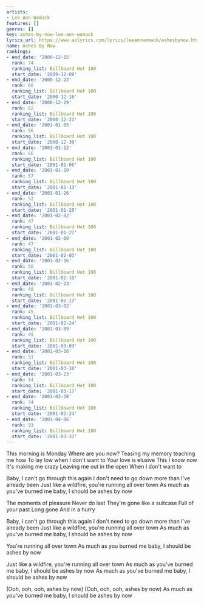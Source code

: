```yaml
---
artists:
- Lee Ann Womack
features: []
genres: []
key: ashes-by-now-lee-ann-womack
lyrics_url: https://www.azlyrics.com/lyrics/leeannwomack/ashesbynow.html
name: Ashes By Now
rankings:
- end_date: '2000-12-15'
  rank: 74
  ranking_list: Billboard Hot 100
  start_date: '2000-12-09'
- end_date: '2000-12-22'
  rank: 66
  ranking_list: Billboard Hot 100
  start_date: '2000-12-16'
- end_date: '2000-12-29'
  rank: 62
  ranking_list: Billboard Hot 100
  start_date: '2000-12-23'
- end_date: '2001-01-05'
  rank: 56
  ranking_list: Billboard Hot 100
  start_date: '2000-12-30'
- end_date: '2001-01-12'
  rank: 66
  ranking_list: Billboard Hot 100
  start_date: '2001-01-06'
- end_date: '2001-01-19'
  rank: 57
  ranking_list: Billboard Hot 100
  start_date: '2001-01-13'
- end_date: '2001-01-26'
  rank: 52
  ranking_list: Billboard Hot 100
  start_date: '2001-01-20'
- end_date: '2001-02-02'
  rank: 47
  ranking_list: Billboard Hot 100
  start_date: '2001-01-27'
- end_date: '2001-02-09'
  rank: 47
  ranking_list: Billboard Hot 100
  start_date: '2001-02-03'
- end_date: '2001-02-16'
  rank: 50
  ranking_list: Billboard Hot 100
  start_date: '2001-02-10'
- end_date: '2001-02-23'
  rank: 48
  ranking_list: Billboard Hot 100
  start_date: '2001-02-17'
- end_date: '2001-03-02'
  rank: 45
  ranking_list: Billboard Hot 100
  start_date: '2001-02-24'
- end_date: '2001-03-09'
  rank: 45
  ranking_list: Billboard Hot 100
  start_date: '2001-03-03'
- end_date: '2001-03-16'
  rank: 51
  ranking_list: Billboard Hot 100
  start_date: '2001-03-10'
- end_date: '2001-03-23'
  rank: 54
  ranking_list: Billboard Hot 100
  start_date: '2001-03-17'
- end_date: '2001-03-30'
  rank: 74
  ranking_list: Billboard Hot 100
  start_date: '2001-03-24'
- end_date: '2001-04-06'
  rank: 93
  ranking_list: Billboard Hot 100
  start_date: '2001-03-31'
---
```


This morning is Monday
Where are you now?
Teasing my memory
teaching me how
To lay low when I don't want to
Your love is elusive
This I know now
It's making me crazy
Leaving me out in the open
When I don't want to

Baby, I can't go through this again
I don't need to go down more than I've already been
Just like a wildfire, you're running all over town
As much as you've burned me baby, I should be ashes by now

The moments of pleasure
Never do last
They're gone like a suitcase
Full of your past
Long gone
And in a hurry

Baby, I can't go through this again
I don't need to go down more than I've already been
Just like a wildfire, you're running all over town
As much as you've burned me baby, I should be ashes by now

You're running all over town
As much as you burned me baby, I should be ashes by now

Just like a wildfire, you're running all over town
As much as you've burned me baby, I should be ashes by now
As much as you've burned me baby, I should be ashes by now

(Ooh, ooh, ooh, ashes by now)
(Ooh, ooh, ooh, ashes by now)
As much as you've burned me baby, I should be ashes by now



